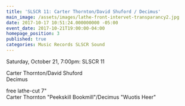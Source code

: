 ```yaml
---
title: 'SLSCR 11: Carter Thornton/David Shuford / Decimus'
main_image: /assets/images/lathe-front-intervet-transparancy2.jpg
date: 2017-10-17 10:51:24.000000000 -05:00
event_date: 2017-10-21T19:00:00-04:00
homepage_position: 3
published: true
categories: Music Records SLSCR Sound
---
```


<p>Saturday, October 21, 7:00pm: SLSCR 11</p>
<p>Carter Thornton/David Shuford<br />
Decimus</p>
<p>free lathe-cut 7"<br />
Carter Thornton "Peekskill Bookmill"/Decimus "Wuotis Heer"</p>
